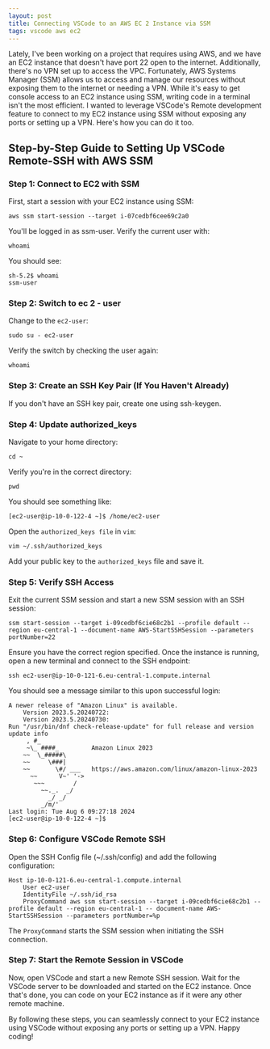 ```yaml
---
layout: post
title: Connecting VSCode to an AWS EC 2 Instance via SSM
tags: vscode aws ec2 
---
```

Lately, I've been working on a project that requires using AWS, and we have an EC2 instance that doesn't have port 22 open to the internet. Additionally, there's no VPN set up to access the VPC. Fortunately, AWS Systems Manager (SSM) allows us to access and manage our resources without exposing them to the internet or needing a VPN. While it's easy to get console access to an EC2 instance using SSM, writing code in a terminal isn't the most efficient. I wanted to leverage VSCode's Remote development feature to connect to my EC2 instance using SSM without exposing any ports or setting up a VPN. Here's how you can do it too.

## Step-by-Step Guide to Setting Up VSCode Remote-SSH with AWS SSM

### Step 1: Connect to EC2 with SSM

First, start a session with your EC2 instance using SSM:

``` console
aws ssm start-session --target i-07cedbf6cee69c2a0
```

You'll be logged in as ssm-user. Verify the current user with:

``` console
whoami
```

You should see:

```console
sh-5.2$ whoami 
ssm-user
```

### Step 2: Switch to ec 2 - user

Change to the `ec2-user`:

``` console
sudo su - ec2-user
```

Verify the switch by checking the user again:

```console
whoami
```

### Step 3: Create an SSH Key Pair (If You Haven't Already)

If you don't have an SSH key pair, create one using ssh-keygen.

### Step 4: Update authorized_keys

Navigate to your home directory:

```console
cd ~
```

Verify you're in the correct directory:

```console
pwd
```

You should see something like:

```console
[ec2-user@ip-10-0-122-4 ~]$ /home/ec2-user
```

Open the `authorized_keys file` in `vim`:

```console
vim ~/.ssh/authorized_keys
```

Add your public key to the `authorized_keys` file and save it.

### Step 5: Verify SSH Access

Exit the current SSM session and start a new SSM session with an SSH session:

```console
ssm start-session --target i-09cedbf6cie68c2b1 --profile default --region eu-central-1 --document-name AWS-StartSSHSession --parameters portNumber=22
```

Ensure you have the correct region specified. Once the instance is running, open a new terminal and connect to the SSH endpoint:

```console
ssh ec2-user@ip-10-0-121-6.eu-central-1.compute.internal
```

You should see a message similar to this upon successful login:

```console
A newer release of "Amazon Linux" is available. 
	Version 2023.5.20240722: 
	Version 2023.5.20240730: 
Run "/usr/bin/dnf check-release-update" for full release and version update info 
	 , #_ 
	 ~\_ ####_         Amazon Linux 2023 
	~~  \_#####\ 
	~~     \###| 
	~~       \#/ ___   https://aws.amazon.com/linux/amazon-linux-2023 
	  ~~      V~' '-> 
	   ~~~        / 
	     ~~._.  _/ 
	       _/ _/ 
	     _/m/' 
Last login: Tue Aug 6 09:27:18 2024 
[ec2-user@ip-10-0-122-4 ~]$
```

### Step 6: Configure VSCode Remote SSH

Open the SSH Config file (~/.ssh/config) and add the following configuration:

```console
Host ip-10-0-121-6.eu-central-1.compute.internal 
	User ec2-user 
	IdentityFile ~/.ssh/id_rsa 
	ProxyCommand aws ssm start-session --target i-09cedbf6cie68c2b1 --profile default --region eu-central-1 -- document-name AWS-StartSSHSession --parameters portNumber=%p
```

The `ProxyCommand` starts the SSM session when initiating the SSH connection.

### Step 7: Start the Remote Session in VSCode

Now, open VSCode and start a new Remote SSH session. Wait for the VSCode server to be downloaded and started on the EC2 instance. Once that's done, you can code on your EC2 instance as if it were any other remote machine.

By following these steps, you can seamlessly connect to your EC2 instance using VSCode without exposing any ports or setting up a VPN.
Happy coding!